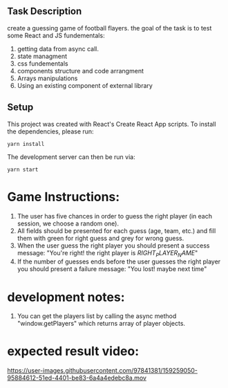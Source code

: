 ## Task Description
create a guessing game of football flayers.
the goal of the task is to test some React and JS fundementals:
1. getting data from async call.
2. state managment
3. css fundementals
4. components structure and code arrangment
5. Arrays manipulations
6. Using an existing component of external library

## Setup

This project was created with React's Create React App scripts. To
install the dependencies, please run:

```
yarn install
```

The development server can then be run via:

```
yarn start
```


# Game Instructions:

1. The user has five chances in order to guess the right player (in each session, we choose a random one).
2. All fields should be presented for each guess (age, team, etc.) and fill them with green for right guess and grey for
   wrong guess.
3. When the user guess the right player you should present a success message: "You're right! the right player is
   $RIGHT_PLAYER_NAME$"
4. If the number of guesses ends before the user guesses the right player you should present a failure message: "You
   lost! maybe next time"

# development notes:

1. You can get the players list by calling the async method "window.getPlayers" which returns array of player objects.

# expected result video:



https://user-images.githubusercontent.com/97841381/159259050-95884612-51ed-4401-be83-6a4a4edebc8a.mov

